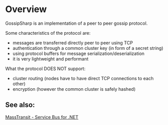 Overview
========

GossipSharp is an implementation of a peer to peer gossip protocol.

Some characteristics of the protocol are:

- messages are transferred directly peer to peer using TCP
- authentication through a common cluster key (in form of a secret string)
- using protocol buffers for message serialization/deserialization
- it is very lightweight and performant

What the protocol DOES NOT support:

- cluster routing (nodes have to have direct TCP connections to each other)
- encryption (however the common cluster is safely hashed)

See also:
---------

[MassTransit - Service Bus for .NET](http://masstransit-project.com/)

